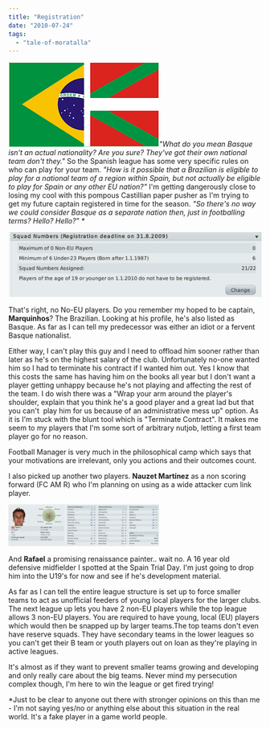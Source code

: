 ```yaml
---
title: "Registration"
date: "2010-07-24"
tags: 
  - "tale-of-moratalla"
---
```


_![](images/brazilbasque1.png "brazilbasque")"What do you mean Basque isn't an actual nationality? Are you sure? They've got their own national team don't they."_ So the Spanish league has some very specific rules on who can play for your team. _"How is it possible that a Brazilian is eligible to play for a national team of a region within Spain, but not actually be eligible to play for Spain or any other EU nation?"_ I'm getting dangerously close to losing my cool with this pompous Castillian paper pusher as I'm trying to get my future captain registered in time for the season. _"So there's no way we could consider Basque as a separate nation then, just in footballing terms? Hello? Hello?" \*_

![registration01](images/registration011.png "registration01")

That's right, no No-EU players. Do you remember my hoped to be captain, **Marquinhos**? The Brazilian. Looking at his profile, he's also listed as Basque. As far as I can tell my predecessor was either an idiot or a fervent Basque nationalist.

Either way, I can't play this guy and I need to offload him sooner rather than later as he's on the highest salary of the club. Unfortunately no-one wanted him so I had to terminate his contract if I wanted him out. Yes I know that this costs the same has having him on the books all year but I don't want a player getting unhappy because he's not playing and affecting the rest of the team. I do wish there was a "Wrap your arm around the player's shoulder, explain that you think he's a good player and a great lad but that you can't  play him for us because of an administrative mess up" option. As it is I'm stuck with the blunt tool which is "Terminate Contract". It makes me seem to my players that I'm some sort of arbitrary nutjob, letting a first team player go for no reason.

Football Manager is very much in the philosophical camp which says that your motivations are irrelevant, only you actions and their outcomes count.

I also picked up another two players. **Nauzet Martínez** as a non scoring forward (FC AM R) who I'm planning on using as a wide attacker cum link player.

[![](images/nauzetmartinez001-300x83.png "nauzetmartinez001")](http://spurious-logic.net/wp-content/uploads/2010/07/nauzetmartinez001.png)

And **Rafael** a promising renaissance painter.. wait no. A 16 year old defensive midfielder I spotted at the Spain Trial Day. I'm just going to drop him into the U19's for now and see if he's development material.

As far as I can tell the entire league structure is set up to force smaller teams to act as unofficial feeders of young local players for the larger clubs. The next league up lets you have 2 non-EU players while the top league allows 3 non-EU players. You are required to have young, local (EU) players which would then be snapped up by larger teams.The top teams don't even have reserve squads. They have secondary teams in the lower leagues so you can't get their B team or youth players out on loan as they're playing in active leagues.

It's almost as if they want to prevent smaller teams growing and developing and only really care about the big teams. Never mind my persecution complex though, I'm here to win the league or get fired trying!

\*Just to be clear to anyone out there with stronger opinions on this than me - I'm not saying yes/no or anything else about this situation in the real world. It's a fake player in a game world people.
